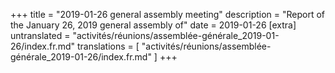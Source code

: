 +++
title = "2019-01-26 general assembly meeting"
description = "Report of the January 26, 2019 general assembly of"
date = 2019-01-26
[extra]
untranslated = "activités/réunions/assemblée-générale_2019-01-26/index.fr.md"
translations = [
    "activités/réunions/assemblée-générale_2019-01-26/index.fr.md"
]
+++
